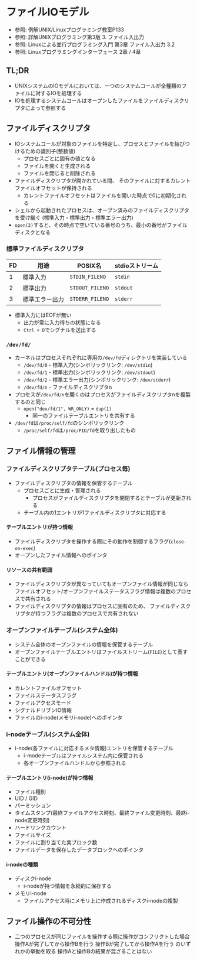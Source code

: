 # ファイルIOモデル
- 参照: 例解UNIX/Linuxプログラミング教室P133
- 参照: 詳解UNIXプログラミング第3版 3. ファイル入出力
- 参照: Linuxによる並行プログラミング入門 第3章 ファイル入出力 3.2
- 参照: Linuxプログラミングインターフェース 2章 / 4章

## TL;DR
- UNIXシステムのIOモデルにおいては、一つのシステムコールが全種類のファイルに対するIOを処理する
- IOを処理するシステムコールはオープンしたファイルをファイルディスクリプタによって参照する

## ファイルディスクリプタ
- IOシステムコールが対象のファイルを特定し、プロセスとファイルを結びつけるための識別子(整数値)
  - プロセスごとに固有の値となる
  - ファイルを開くと生成される
  - ファイルを閉じると削除される
- ファイルディスクリプタが開かれている間、
  そのファイルに対するカレントファイルオフセットが保持される
  - カレントファイルオフセットはファイルを開いた時点で0に初期化される
- シェルから起動されたプロセスは、オープン済みのファイルディスクリプタを受け継ぐ
  (標準入力・標準出力・標準エラー出力)
- `open(2)`すると、その時点で空いている番号のうち、最小の番号がファイルディスクとなる

### 標準ファイルディスクリプタ
| FD | 用途           | POSIX名         | stdioストリーム  |
| -  | -              | -               | -                |
| 1  | 標準入力       | `STDIN_FILENO`  | `stdin`          |
| 2  | 標準出力       | `STDOUT_FILENO` | `stdout`         |
| 3  | 標準エラー出力 | `STDERR_FILENO` | `stderr`         |

- 標準入力にはEOFが無い
  - 出力が常に入力待ちの状態になる
  - `Ctrl + D`でシグナルを送出する

### `/dev/fd/`
- カーネルはプロセスそれぞれに専用の`/dev/fd`ディレクトリを実装している
  - `/dev/fd/0` - 標準入力(シンボリックリンク: `/dev/stdin`)
  - `/dev/fd/1` - 標準出力(シンボリックリンク: `/dev/stdout`)
  - `/dev/fd/2` - 標準エラー出力(シンボリックリンク: `/dev/stderr`)
  - `/dev/fd/n` - ファイルディスクリプタn
- プロセスが`/dev/fd/n`を開くのはプロセスがファイルディスクリプタnを複製するのと同じ
  - `open("dev/fd/1", WR_ONLY)` = `dup(1)`
    - 同一のファイルテーブルエントリを共有する
- `/dev/fd`は`/proc/self/fd`のシンボリックリンク
  - `/proc/self/fd`は`/proc/PID/fd`を取り出したもの

## ファイル情報の管理
### ファイルディスクリプタテーブル(プロセス毎)
- ファイルディスクリプタの情報を保管するテーブル
  - プロセスごとに生成・管理される
    - プロセスがファイルディスクリプタを開閉するとテーブルが更新される
  - テーブル内の1エントリが1ファイルディスクリプタに対応する

#### テーブルエントリが持つ情報
- ファイルディスクリプタを操作する際にその動作を制御するフラグ(`close-on-exec`)
- オープンしたファイル情報へのポインタ

#### リソースの共有範囲
- ファイルディスクリプタが異なっていてもオープンファイル情報が同じなら
  ファイルオフセット/オープンファイルステータスフラグ情報は複数のプロセスで共有される
- ファイルディスクリプタの情報はプロセスに固有のため、
  ファイルディスクリプタが持つフラグは複数のプロセスで共有されない

### オープンファイルテーブル(システム全体)
- システム全体のオープンファイルの情報を保管するテーブル
- オープンファイルテーブルエントリはファイルストリーム(`FILE`)として表すことができる

#### テーブルエントリ(オープンファイルハンドル)が持つ情報
- カレントファイルオフセット
- ファイルステータスフラグ
- ファイルアクセスモード
- シグナルドリブンIO情報
- ファイルのi-node(メモリi-node)へのポインタ

### i-nodeテーブル(システム全体)
- i-node(各ファイルに対応するメタ情報)エントリを保管するテーブル
  - i-modeテーブルはファイルシステム内に保管される
  - 各オープンファイルハンドルから参照される

#### テーブルエントリ(i-node)が持つ情報
- ファイル種別
- UID / GID
- パーミッション
- タイムスタンプ(最終ファイルアクセス時刻、最終ファイル変更時刻、最終i-node変更時刻)
- ハードリンクカウント
- ファイルサイズ
- ファイルに割り当てた実ブロック数
- ファイルデータを保存したデータブロックへのポインタ

#### i-nodeの種類
- ディスクi-node
  - i-nodeが持つ情報を永続的に保存する
- メモリi-node
  - ファイルアクセス時にメモリ上に作成されるディスクi-nodeの複製

## ファイル操作の不可分性
- 二つのプロセスが同じファイルを操作する際に操作がコンフリクトした場合
  操作Aが完了してから操作Bを行う
  操作Bが完了してから操作Aを行う のいずれかの挙動を取る
  操作Aと操作Bの結果が混ざることはない
